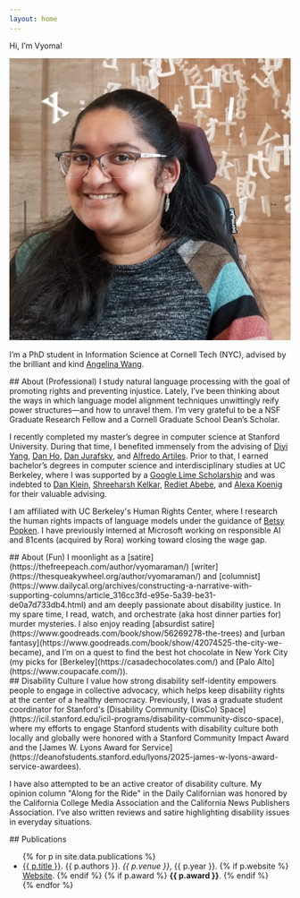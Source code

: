 ```yaml
---
layout: home
---
```


<section class="intro" markdown="1">
Hi, I’m Vyoma!

![Vyoma at the Asian Art Museum in San Francisco](/assets/img/headshot.jpg)

I’m a PhD student in Information Science at Cornell Tech (NYC), advised by the brilliant and kind [Angelina Wang](https://angelina-wang.github.io/).
</section>

<section id="about-pro" markdown="1">
## About (Professional)
I study natural language processing with the goal of promoting rights and preventing injustice<!-- (skip to my publications) -->. Lately, I’ve been thinking about the ways in which language model alignment techniques unwittingly reify power structures—and how to unravel them. I’m very grateful to be a NSF Graduate Research Fellow and a Cornell Graduate School Dean’s Scholar.

I recently completed my master’s degree in computer science at Stanford University. During that time, I benefited immensely from the advising of [Diyi Yang](https://cs.stanford.edu/~diyiy/), [Dan Ho](https://law.stanford.edu/daniel-e-ho/), [Dan Jurafsky](https://web.stanford.edu/~jurafsky/), and [Alfredo Artiles](https://ed.stanford.edu/faculty/artiles). Prior to that, I earned bachelor’s degrees in computer science and interdisciplinary studies at UC Berkeley, where I was supported by a [Google Lime Scholarship]() and was indebted to [Dan Klein](https://www2.eecs.berkeley.edu/Faculty/Homepages/klein.html), [Shreeharsh Kelkar](https://shreeharshkelkar.net/), [Rediet Abebe](https://www.redietabebe.com/), and [Alexa Koenig](https://www.law.berkeley.edu/our-faculty/faculty-profiles/alexa-koenig/) for their valuable advising.

I am affiliated with UC Berkeley's Human Rights Center, where I research the human rights impacts of language models under the guidance of [Betsy Popken](https://humanrights.berkeley.edu/people/betsy-popken/). I have previously interned at Microsoft working on responsible AI and 81cents (acquired by Rora) working toward closing the wage gap.
</section>

<section id="about-fun" markdown="1">
## About (Fun)
I moonlight as a [satire](https://thefreepeach.com/author/vyomaraman/) [writer](https://thesqueakywheel.org/author/vyomaraman/) and [columnist](https://www.dailycal.org/archives/constructing-a-narrative-with-supporting-columns/article_316cc3fd-e95e-5a39-be31-de0a7d733db4.html) and am deeply passionate about disability justice. In my spare time, I read, watch, and orchestrate (aka host dinner parties for) murder mysteries. I also enjoy reading [absurdist satire](https://www.goodreads.com/book/show/56269278-the-trees) and [urban fantasy](https://www.goodreads.com/book/show/42074525-the-city-we-became), and I’m on a quest to find the best hot chocolate in New York City (my picks for [Berkeley](https://casadechocolates.com/) and [Palo Alto](https://www.coupacafe.com/)).

</section>

<section id="disability" markdown="1">
## Disability Culture
I value how strong disability self-identity empowers people to engage in collective advocacy, which helps keep disability rights at the center of a healthy democracy. Previously, I was a graduate student coordinator for Stanford's [Disability Community (DisCo) Space](https://icil.stanford.edu/icil-programs/disability-community-disco-space), where my efforts to engage Stanford students with disability culture both locally and globally were honored with a Stanford Community Impact Award and the [James W. Lyons Award for Service](https://deanofstudents.stanford.edu/lyons/2025-james-w-lyons-award-service-awardees).

I have also attempted to be an active creator of disability culture. My opinion column "Along for the Ride" in the Daily Californian was honored by the California College Media Association and the California News Publishers Association. I’ve also written reviews and satire highlighting disability issues in everyday situations.
</section>

<section id="publications" markdown="1">
## Publications

<ul class="pubs">
{% for p in site.data.publications %}
  <li>
    <a href="{{ p.url }}">{{ p.title }}</a>. {{ p.authors }}. <em>{{ p.venue }}</em>, {{ p.year }}.
    {% if p.website %}
      <a href="{{ p.website }}">Website</a>.
    {% endif %}
    {% if p.award %}
      <strong>{{ p.award }}</strong>.
    {% endif %}
  </li>
{% endfor %}
</ul>
</section>
